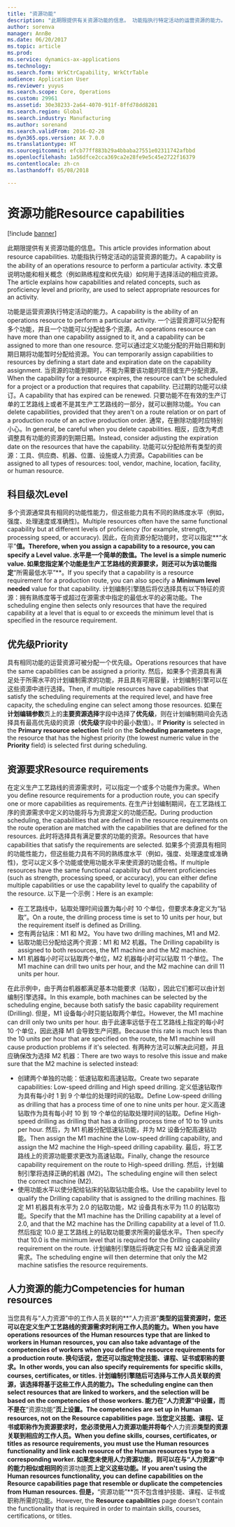 ```yaml
---
title: "资源功能"
description: "此期限提供有关资源功能的信息。 功能指执行特定活动的运营资源的能力。 本文章说明功能和相关概念（例如熟练程度和优先级）如何用于选择活动的相应资源。"
author: sorenva
manager: AnnBe
ms.date: 06/20/2017
ms.topic: article
ms.prod: 
ms.service: dynamics-ax-applications
ms.technology: 
ms.search.form: WrkCtrCapability, WrkCtrTable
audience: Application User
ms.reviewer: yuyus
ms.search.scope: Core, Operations
ms.custom: 29961
ms.assetid: 30e38233-2a64-4070-911f-8ffd78dd8281
ms.search.region: Global
ms.search.industry: Manufacturing
ms.author: sorenand
ms.search.validFrom: 2016-02-28
ms.dyn365.ops.version: AX 7.0.0
ms.translationtype: HT
ms.sourcegitcommit: efcb77ff883b29a4bbaba27551e02311742afbbd
ms.openlocfilehash: 1a56dfce2cca369ca2e28fe9e5c45e2722f16379
ms.contentlocale: zh-cn
ms.lasthandoff: 05/08/2018

---
```


# <a name="resource-capabilities"></a><span data-ttu-id="fa28c-105">资源功能</span><span class="sxs-lookup"><span data-stu-id="fa28c-105">Resource capabilities</span></span>

[!include [banner](../includes/banner.md)]

<span data-ttu-id="fa28c-106">此期限提供有关资源功能的信息。</span><span class="sxs-lookup"><span data-stu-id="fa28c-106">This article provides information about resource capabilities.</span></span> <span data-ttu-id="fa28c-107">功能指执行特定活动的运营资源的能力。</span><span class="sxs-lookup"><span data-stu-id="fa28c-107">A capability is the ability of an operations resource to perform a particular activity.</span></span> <span data-ttu-id="fa28c-108">本文章说明功能和相关概念（例如熟练程度和优先级）如何用于选择活动的相应资源。</span><span class="sxs-lookup"><span data-stu-id="fa28c-108">The article explains how capabilities and related concepts, such as proficiency level and priority, are used to select appropriate resources for an activity.</span></span>

<span data-ttu-id="fa28c-109">功能是运营资源执行特定活动的能力。</span><span class="sxs-lookup"><span data-stu-id="fa28c-109">A capability is the ability of an operations resource to perform a particular activity.</span></span> <span data-ttu-id="fa28c-110">一个运营资源可以分配有多个功能，并且一个功能可以分配给多个资源。</span><span class="sxs-lookup"><span data-stu-id="fa28c-110">An operations resource can have more than one capability assigned to it, and a capability can be assigned to more than one resource.</span></span> <span data-ttu-id="fa28c-111">您可以通过定义功能分配的开始日期和到期日期将功能暂时分配给资源。</span><span class="sxs-lookup"><span data-stu-id="fa28c-111">You can temporarily assign capabilities to resources by defining a start date and expiration date on the capability assignment.</span></span> <span data-ttu-id="fa28c-112">当资源的功能到期时，不能为需要该功能的项目或生产分配资源。</span><span class="sxs-lookup"><span data-stu-id="fa28c-112">When the capability for a resource expires, the resource can't be scheduled for a project or a production that requires that capability.</span></span> <span data-ttu-id="fa28c-113">已过期的功能可以续订。</span><span class="sxs-lookup"><span data-stu-id="fa28c-113">A capability that has expired can be renewed.</span></span> <span data-ttu-id="fa28c-114">只要功能不在有效的生产订单的工艺路线上或者不是其生产工艺路线的一部分，就可以删除功能。</span><span class="sxs-lookup"><span data-stu-id="fa28c-114">You can delete capabilities, provided that they aren't on a route relation or on part of a production route of an active production order.</span></span> <span data-ttu-id="fa28c-115">通常，在删除功能时应特别小心。</span><span class="sxs-lookup"><span data-stu-id="fa28c-115">In general, be careful when you delete capabilities.</span></span> <span data-ttu-id="fa28c-116">相反，应改为考虑调整具有功能的资源的到期日期。</span><span class="sxs-lookup"><span data-stu-id="fa28c-116">Instead, consider adjusting the expiration date on the resources that have the capability.</span></span> <span data-ttu-id="fa28c-117">功能可以分配给所有类型的资源：工具、供应商、机器、位置、设施或人力资源。</span><span class="sxs-lookup"><span data-stu-id="fa28c-117">Capabilities can be assigned to all types of resources: tool, vendor, machine, location, facility, or human resource.</span></span>

## <a name="level"></a><span data-ttu-id="fa28c-118">科目级次</span><span class="sxs-lookup"><span data-stu-id="fa28c-118">Level</span></span>
<span data-ttu-id="fa28c-119">多个资源通常具有相同的功能性能力，但这些能力具有不同的熟练度水平（例如，强度、处理速度或准确性)。</span><span class="sxs-lookup"><span data-stu-id="fa28c-119">Multiple resources often have the same functional capability but at different levels of proficiency (for example, strength, processing speed, or accuracy).</span></span> <span data-ttu-id="fa28c-120">因此，在向资源分配功能时，您可以指定**“水平”**值。</span><span class="sxs-lookup"><span data-stu-id="fa28c-120">Therefore, when you assign a capability to a resource, you can specify a **Level** value.</span></span> <span data-ttu-id="fa28c-121">水平是一个简单的数值。</span><span class="sxs-lookup"><span data-stu-id="fa28c-121">The level is a simple numeric value.</span></span> <span data-ttu-id="fa28c-122">如果您指定某个功能是生产工艺路线的资源要求，则还可以为该功能指定**“所需最低水平”**。</span><span class="sxs-lookup"><span data-stu-id="fa28c-122">If you specify that a capability is a resource requirement for a production route, you can also specify a **Minimum level needed** value for that capability.</span></span> <span data-ttu-id="fa28c-123">计划编制引擎随后将仅选择具有以下特征的资源：拥有熟练度等于或超过在源需求中指定的最低水平的必需功能。</span><span class="sxs-lookup"><span data-stu-id="fa28c-123">The scheduling engine then selects only resources that have the required capability at a level that is equal to or exceeds the minimum level that is specified in the resource requirement.</span></span>

## <a name="priority"></a><span data-ttu-id="fa28c-124">优先级</span><span class="sxs-lookup"><span data-stu-id="fa28c-124">Priority</span></span>
<span data-ttu-id="fa28c-125">具有相同功能的运营资源可被分配一个优先级。</span><span class="sxs-lookup"><span data-stu-id="fa28c-125">Operations resources that have the same capabilities can be assigned a priority.</span></span> <span data-ttu-id="fa28c-126">然后，如果多个资源具有满足处于所需水平的计划编制需求的功能，并且具有可用容量，计划编制引擎可以在这些资源中进行选择。</span><span class="sxs-lookup"><span data-stu-id="fa28c-126">Then, if multiple resources have capabilities that satisfy the scheduling requirements at the required level, and have free capacity, the scheduling engine can select among those resources.</span></span> <span data-ttu-id="fa28c-127">如果在**计划编辑参数**页上的**主要资源选择**字段中选择了**优先级**，则在计划编制期间会先选择具有最高优先级的资源（**优先级**字段中的最小数值）。</span><span class="sxs-lookup"><span data-stu-id="fa28c-127">If **Priority** is selected in the **Primary resource selection** field on the **Scheduling parameters** page, the resource that has the highest priority (the lowest numeric value in the **Priority** field) is selected first during scheduling.</span></span>

## <a name="resource-requirements"></a><span data-ttu-id="fa28c-128">资源要求</span><span class="sxs-lookup"><span data-stu-id="fa28c-128">Resource requirements</span></span>
<span data-ttu-id="fa28c-129">在定义生产工艺路线的资源需求时，可以指定一个或多个功能作为需求。</span><span class="sxs-lookup"><span data-stu-id="fa28c-129">When you define resource requirements for a production route, you can specify one or more capabilities as requirements.</span></span> <span data-ttu-id="fa28c-130">在生产计划编制期间，在工艺路线工序的资源需求中定义的功能将与为资源定义的功能匹配。</span><span class="sxs-lookup"><span data-stu-id="fa28c-130">During production scheduling, the capabilities that are defined in the resource requirements on the route operation are matched with the capabilities that are defined for the resources.</span></span> <span data-ttu-id="fa28c-131">此时将选择具有满足要求的功能的资源。</span><span class="sxs-lookup"><span data-stu-id="fa28c-131">Resources that have capabilities that satisfy the requirements are selected.</span></span> <span data-ttu-id="fa28c-132">如果多个资源具有相同的功能性能力，但这些能力具有不同的熟练度水平（例如，强度、处理速度或准确性)，您可以定义多个功能或使用功能水平来使资源的功能合格。</span><span class="sxs-lookup"><span data-stu-id="fa28c-132">If multiple resources have the same functional capability but different proficiencies (such as strength, processing speed, or accuracy), you can either define multiple capabilities or use the capability level to qualify the capability of the resource.</span></span> <span data-ttu-id="fa28c-133">以下是一个示例：</span><span class="sxs-lookup"><span data-stu-id="fa28c-133">Here is an example:</span></span>

-   <span data-ttu-id="fa28c-134">在工艺路线中，钻取处理时间设置为每小时 10 个单位，但要求本身定义为“钻取”。</span><span class="sxs-lookup"><span data-stu-id="fa28c-134">On a route, the drilling process time is set to 10 units per hour, but the requirement itself is defined as Drilling.</span></span>
-   <span data-ttu-id="fa28c-135">您有两台钻床：M1 和 M2。</span><span class="sxs-lookup"><span data-stu-id="fa28c-135">You have two drilling machines, M1 and M2.</span></span>
-   <span data-ttu-id="fa28c-136">钻取功能已分配给这两个资源：M1 和 M2 机器。</span><span class="sxs-lookup"><span data-stu-id="fa28c-136">The Drilling capability is assigned to both resources, the M1 machine and the M2 machine.</span></span>
-   <span data-ttu-id="fa28c-137">M1 机器每小时可以钻取两个单位，M2 机器每小时可以钻取 11 个单位。</span><span class="sxs-lookup"><span data-stu-id="fa28c-137">The M1 machine can drill two units per hour, and the M2 machine can drill 11 units per hour.</span></span>

<span data-ttu-id="fa28c-138">在此示例中，由于两台机器都满足基本功能要求（钻取），因此它们都可以由计划编制引擎选择。</span><span class="sxs-lookup"><span data-stu-id="fa28c-138">In this example, both machines can be selected by the scheduling engine, because both satisfy the basic capability requirement (Drilling).</span></span> <span data-ttu-id="fa28c-139">但是，M1 设备每小时只能钻取两个单位。</span><span class="sxs-lookup"><span data-stu-id="fa28c-139">However, the M1 machine can drill only two units per hour.</span></span> <span data-ttu-id="fa28c-140">由于此速率远低于在工艺路线上指定的每小时 10 个单位，因此选择 M1 会导致生产问题。</span><span class="sxs-lookup"><span data-stu-id="fa28c-140">Because this rate is much less than the 10 units per hour that are specified on the route, the M1 machine will cause production problems if it's selected.</span></span> <span data-ttu-id="fa28c-141">有两种方法可以解决此问题，并且应确保改为选择 M2 机器：</span><span class="sxs-lookup"><span data-stu-id="fa28c-141">There are two ways to resolve this issue and make sure that the M2 machine is selected instead:</span></span>

-   <span data-ttu-id="fa28c-142">创建两个单独的功能：低速钻取和高速钻取。</span><span class="sxs-lookup"><span data-stu-id="fa28c-142">Create two separate capabilities: Low-speed drilling and High speed drilling.</span></span> <span data-ttu-id="fa28c-143">定义低速钻取作为具有每小时 1 到 9 个单位的处理时间的钻取。</span><span class="sxs-lookup"><span data-stu-id="fa28c-143">Define Low-speed drilling as drilling that has a process time of one to nine units per hour.</span></span> <span data-ttu-id="fa28c-144">定义高速钻取作为具有每小时 10 到 19 个单位的钻取处理时间的钻取。</span><span class="sxs-lookup"><span data-stu-id="fa28c-144">Define High-speed drilling as drilling that has a drilling process time of 10 to 19 units per hour.</span></span> <span data-ttu-id="fa28c-145">然后，为 M1 机器分配低速钻功能，并为 M2 设备分配高速钻功能。</span><span class="sxs-lookup"><span data-stu-id="fa28c-145">Then assign the M1 machine the Low-speed drilling capability, and assign the M2 machine the High-speed drilling capability.</span></span> <span data-ttu-id="fa28c-146">最后，将工艺路线上的资源功能要求更改为高速钻取。</span><span class="sxs-lookup"><span data-stu-id="fa28c-146">Finally, change the resource capability requirement on the route to High-speed drilling.</span></span> <span data-ttu-id="fa28c-147">然后，计划编制引擎将选择正确的机器 (M2)。</span><span class="sxs-lookup"><span data-stu-id="fa28c-147">The scheduling engine will then select the correct machine (M2).</span></span>
-   <span data-ttu-id="fa28c-148">使用功能水平以使分配给钻床的钻取钻功能合格。</span><span class="sxs-lookup"><span data-stu-id="fa28c-148">Use the capability level to qualify the Drilling capability that is assigned to the drilling machines.</span></span> <span data-ttu-id="fa28c-149">指定 M1 机器具有水平为 2.0 的钻取功能，M2 设备具有水平为 11.0 的钻取功能。</span><span class="sxs-lookup"><span data-stu-id="fa28c-149">Specify that the M1 machine has the Drilling capability at a level of 2.0, and that the M2 machine has the Drilling capability at a level of 11.0.</span></span> <span data-ttu-id="fa28c-150">然后指定 10.0 是工艺路线上的钻取功能要求所需的最低水平。</span><span class="sxs-lookup"><span data-stu-id="fa28c-150">Then specify that 10.0 is the minimum level that is required for the Drilling capability requirement on the route.</span></span> <span data-ttu-id="fa28c-151">计划编制引擎随后将确定只有 M2 设备满足资源需求。</span><span class="sxs-lookup"><span data-stu-id="fa28c-151">The scheduling engine will then determine that only the M2 machine satisfies the resource requirements.</span></span>

## <a name="competencies-for-human-resources"></a><span data-ttu-id="fa28c-152">人力资源的能力</span><span class="sxs-lookup"><span data-stu-id="fa28c-152">Competencies for human resources</span></span>
<span data-ttu-id="fa28c-153">当您具有与“人力资源”中的工作人员关联的**“人力资源”**类型的运营资源时，您还可以在定义生产工艺路线的资源需求时利用工作人员的能力。</span><span class="sxs-lookup"><span data-stu-id="fa28c-153">When you have operations resources of the **Human resources** type that are linked to workers in Human resources, you can also take advantage of the competencies of workers when you define the resource requirements for a production route.</span></span> <span data-ttu-id="fa28c-154">换句话说，您还可以指定特定技能、课程、证书或职称的要求。</span><span class="sxs-lookup"><span data-stu-id="fa28c-154">In other words, you can also specify requirements for specific skills, courses, certificates, or titles.</span></span> <span data-ttu-id="fa28c-155">计划编制引擎随后可选择与工作人员关联的资源，该选择将基于这些工作人员的能力。</span><span class="sxs-lookup"><span data-stu-id="fa28c-155">The scheduling engine can then select resources that are linked to workers, and the selection will be based on the competencies of those workers.</span></span> <span data-ttu-id="fa28c-156">能力在“人力资源”中设置，而不是在**“资源功能”**页上设置。</span><span class="sxs-lookup"><span data-stu-id="fa28c-156">The competencies are set up in Human resources, not on the **Resource capabilities** page.</span></span> <span data-ttu-id="fa28c-157">当您定义技能、课程、证书或职称作为资源要求时，您必须使用人力资源功能并将每个**人力资源**类型的资源关联到相应的工作人员。</span><span class="sxs-lookup"><span data-stu-id="fa28c-157">When you define skills, courses, certificates, or titles as resource requirements, you must use the Human resources functionality and link each resource of the **Human resources** type to a corresponding worker.</span></span> <span data-ttu-id="fa28c-158">如果您未使用人力资源功能，则可以在与“人力资源”中的能力相似或相同的**资源功能**页上定义这些功能。</span><span class="sxs-lookup"><span data-stu-id="fa28c-158">If you aren't using the Human resources functionality, you can define capabilities on the **Resource capabilities** page that resemble or duplicate the competencies from Human resources.</span></span> <span data-ttu-id="fa28c-159">但是，**“资源功能”**页不包含维护技能、课程、证书或职称所需的功能。</span><span class="sxs-lookup"><span data-stu-id="fa28c-159">However, the **Resource capabilities** page doesn't contain the functionality that is required in order to maintain skills, courses, certifications, or titles.</span></span>





